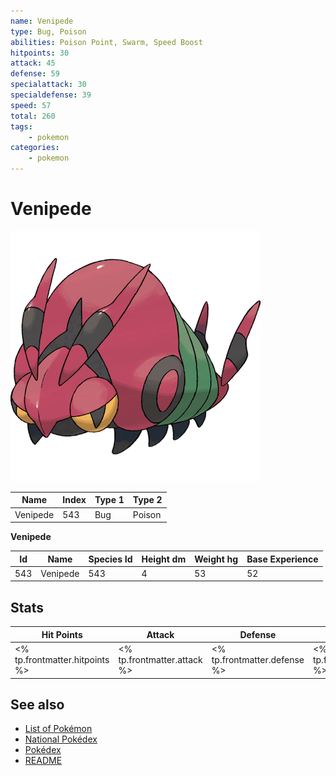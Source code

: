 ```yaml
---
name: Venipede
type: Bug, Poison
abilities: Poison Point, Swarm, Speed Boost
hitpoints: 30
attack: 45
defense: 59
specialattack: 30
specialdefense: 39
speed: 57
total: 260
tags:
    - pokemon
categories:
    - pokemon
---
```


# Venipede


![Venipede](images/543.png)

| **Name** | **Index** | **Type 1** | **Type 2** |
|----|----|----|----|
| Venipede | 543 | Bug | Poison  |

**Venipede** 




| **Id** | **Name** | **Species Id** | **Height dm** | **Weight hg** | **Base Experience** |
|--------|----------|----------------|------------|------------|---------------------|
| 543 | Venipede | 543 | 4 | 53 | 52 |



## Stats

| **Hit Points** | **Attack** | **Defense** | **Special Attack** | **Special Defense** | **Speed** | **Total** |
|----------------|------------|-------------|--------------------|---------------------|-----------|-----------|
| <% tp.frontmatter.hitpoints %> | <% tp.frontmatter.attack %> | <% tp.frontmatter.defense %> | <% tp.frontmatter.specialattack %> | <% tp.frontmatter.specialdefense %> | <% tp.frontmatter.speed %> | <% tp.frontmatter.total %> |

## See also

- [List of Pokémon](../pokemon.md)
- [National Pokédex](../national_pokedex.md)
- [Pokédex](../pokedex.md)
- [README](../README.md)
